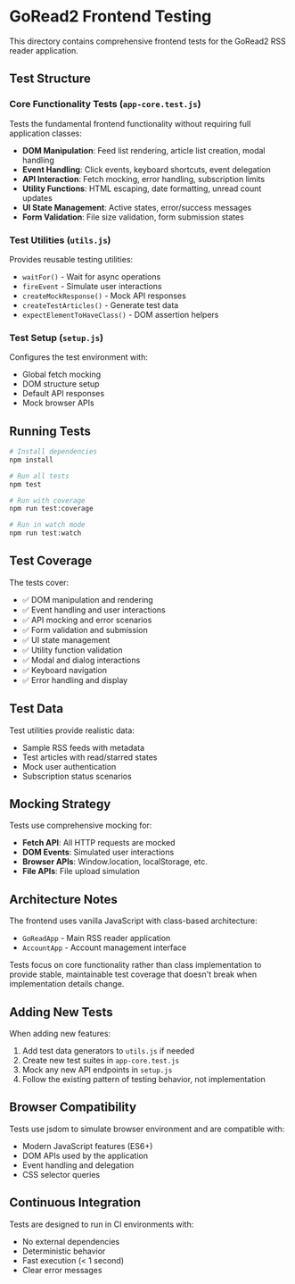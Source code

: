# GoRead2 Frontend Testing

This directory contains comprehensive frontend tests for the GoRead2 RSS reader application.

## Test Structure

### Core Functionality Tests (`app-core.test.js`)
Tests the fundamental frontend functionality without requiring full application classes:

- **DOM Manipulation**: Feed list rendering, article list creation, modal handling
- **Event Handling**: Click events, keyboard shortcuts, event delegation
- **API Interaction**: Fetch mocking, error handling, subscription limits
- **Utility Functions**: HTML escaping, date formatting, unread count updates
- **UI State Management**: Active states, error/success messages
- **Form Validation**: File size validation, form submission states

### Test Utilities (`utils.js`)
Provides reusable testing utilities:
- `waitFor()` - Wait for async operations
- `fireEvent` - Simulate user interactions
- `createMockResponse()` - Mock API responses
- `createTestArticles()` - Generate test data
- `expectElementToHaveClass()` - DOM assertion helpers

### Test Setup (`setup.js`)
Configures the test environment with:
- Global fetch mocking
- DOM structure setup
- Default API responses
- Mock browser APIs

## Running Tests

```bash
# Install dependencies
npm install

# Run all tests
npm test

# Run with coverage
npm run test:coverage

# Run in watch mode
npm run test:watch
```

## Test Coverage

The tests cover:
- ✅ DOM manipulation and rendering
- ✅ Event handling and user interactions
- ✅ API mocking and error scenarios
- ✅ Form validation and submission
- ✅ UI state management
- ✅ Utility function validation
- ✅ Modal and dialog interactions
- ✅ Keyboard navigation
- ✅ Error handling and display

## Test Data

Test utilities provide realistic data:
- Sample RSS feeds with metadata
- Test articles with read/starred states
- Mock user authentication
- Subscription status scenarios

## Mocking Strategy

Tests use comprehensive mocking for:
- **Fetch API**: All HTTP requests are mocked
- **DOM Events**: Simulated user interactions
- **Browser APIs**: Window.location, localStorage, etc.
- **File APIs**: File upload simulation

## Architecture Notes

The frontend uses vanilla JavaScript with class-based architecture:
- `GoReadApp` - Main RSS reader application
- `AccountApp` - Account management interface

Tests focus on core functionality rather than class implementation to provide stable, maintainable test coverage that doesn't break when implementation details change.

## Adding New Tests

When adding new features:

1. Add test data generators to `utils.js` if needed
2. Create new test suites in `app-core.test.js`
3. Mock any new API endpoints in `setup.js`
4. Follow the existing pattern of testing behavior, not implementation

## Browser Compatibility

Tests use jsdom to simulate browser environment and are compatible with:
- Modern JavaScript features (ES6+)
- DOM APIs used by the application
- Event handling and delegation
- CSS selector queries

## Continuous Integration

Tests are designed to run in CI environments with:
- No external dependencies
- Deterministic behavior
- Fast execution (< 1 second)
- Clear error messages